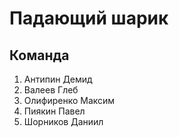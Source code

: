 # Падающий шарик

## Команда

1. Антипин Демид
2. Валеев Глеб
3. Олифиренко Максим
4. Пиякин Павел
5. Шорников Даниил